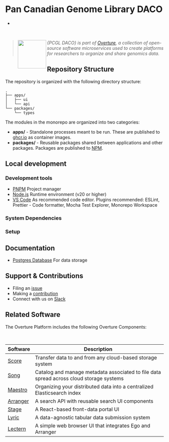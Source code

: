 # Pan Canadian Genome Library DACO

-

</br>

> <div>
> <img align="left" src="ov-logo.png" height="90"/>
> </div>
>
> _{PCGL DACO} is part of [Overture](https://www.overture.bio/), a collection of open-source software microservices used to create platforms for researchers to organize and share genomics data._

## Repository Structure

The repository is organized with the following directory structure:

```
.
├── apps/
│   ├── ui
│   └── api
└── packages/
    └── types
```

The modules in the monorepo are organized into two categories:

- **apps/** - Standalone processes meant to be run. These are published to [ghcr.io](https://ghcr.io) as container images.
- **packages/** - Reusable packages shared between applications and other packages. Packages are published to [NPM](https://npmjs.com).

## Local development

### Development tools

- [PNPM](https://pnpm.io/) Project manager
- [Node.js](https://nodejs.org/en) Runtime environment (v20 or higher)
- [VS Code](https://code.visualstudio.com/) As recommended code editor. Plugins recommended: ESLint, Prettier - Code formatter, Mocha Test Explorer, Monorepo Workspace

### System Dependencies

### Setup

## Documentation

- [Postgres Database](https://www.postgresql.org/) For data storage

## Support & Contributions

- Filing an [issue](https://github.com/Pan-Canadian-Genome-Library/daco/issues)
- Making a [contribution](https://github.com/overture-stack/.github/blob/master/CONTRIBUTING.md)
- Connect with us on [Slack](http://slack.overture.bio)

## Related Software

The Overture Platform includes the following Overture Components:

</br>

| Software                                                | Description                                                                             |
| ------------------------------------------------------- | --------------------------------------------------------------------------------------- |
| [Score](https://github.com/overture-stack/score/)       | Transfer data to and from any cloud-based storage system                                |
| [Song](https://github.com/overture-stack/song/)         | Catalog and manage metadata associated to file data spread across cloud storage systems |
| [Maestro](https://github.com/overture-stack/maestro/)   | Organizing your distributed data into a centralized Elasticsearch index                 |
| [Arranger](https://github.com/overture-stack/arranger/) | A search API with reusable search UI components                                         |
| [Stage](https://github.com/overture-stack/stage)        | A React-based front-data portal UI                                                      |
| [Lyric](https://github.com/overture-stack/lyric)        | A data-agnostic tabular data submission system                                          |
| [Lectern](https://github.com/overture-stack/lectern)    | A simple web browser UI that integrates Ego and Arranger                                |
